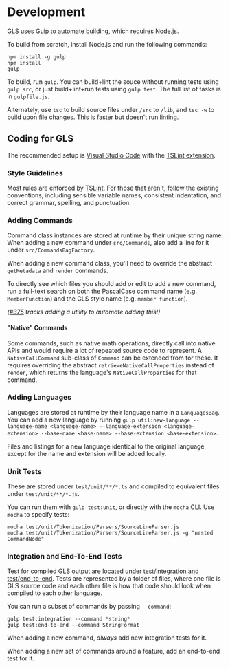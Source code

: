 # Development

GLS uses [Gulp](http://gulpjs.com/) to automate building, which requires [Node.js](http://node.js.org).

To build from scratch, install Node.js and run the following commands:

```
npm install -g gulp
npm install
gulp
```

To build, run `gulp`.
You can build+lint the souce without running tests using `gulp src`, or just build+lint+run tests using `gulp test`.
The full list of tasks is in `gulpfile.js`.

Alternately, use `tsc` to build source files under `/src` to `/lib`, and `tsc -w` to build upon file changes.
This is faster but doesn't run linting.


## Coding for GLS

The recommended setup is [Visual Studio Code](https://code.visualstudio.com) with the [TSLint extension](https://marketplace.visualstudio.com/items?itemName=eg2.tslint).

### Style Guidelines

Most rules are enforced by [TSLint](https://palantir.github.io/tslint).
For those that aren't, follow the existing conventions, including sensible variable names, consistent indentation, and correct grammar, spelling, and punctuation.

### Adding Commands

Command class instances are stored at runtime by their unique string name.
When adding a new command under `src/Commands`, also add a line for it under `src/CommandsBagFactory`.

When adding a new command class, you'll need to override the abstract `getMetadata` and `render` commands.

To directly see which files you should add or edit to add a new command, run a full-text search on both the PascalCase command name (e.g. `MemberFunction`) and the GLS style name (e.g. `member function`).

_([#375](https://github.com/general-language-syntax/GLS/issues/375) tracks adding a utility to automate adding this!)_

#### "Native" Commands

Some commands, such as native math operations, directly call into native APIs and would require a lot of repeated source code to represent.
A `NativeCallCommand` sub-class of `Command` can be extended from for these.
It requires overriding the abstract `retrieveNativeCallProperties` instead of `render`, which returns the language's `NativeCallProperties` for that command.

### Adding Languages

Languages are stored at runtime by their language name in a `LanguagesBag`.
You can add a new language by running `gulp util:new-language --language-name <language-name> --language-extension <language-extension> --base-name <base-name> --base-extension <base-extension>`.

Files and listings for a new language identical to the original language except for the name and extension will be added locally.

### Unit Tests

These are stored under `test/unit/**/*.ts` and compiled to equivalent files under `test/unit/**/*.js`.

You can run them with `gulp test:unit`, or directly with the `mocha` CLI.
Use `mocha` to specify tests:

```shell
mocha test/unit/Tokenization/Parsers/SourceLineParser.js
mocha test/unit/Tokenization/Parsers/SourceLineParser.js -g "nested CommandNode"
```

### Integration and End-To-End Tests

Test for compiled GLS output are located under [test/integration](https://github.com/general-language-syntax/GLS/tree/master/test/integration) and [test/end-to-end](https://github.com/general-language-syntax/GLS/tree/master/test/end-to-end).
Tests are represented by a folder of files, where one file is GLS source code and each other file is how that code should look when compiled to each other language.

You can run a subset of commands by passing `--command`:

```shell
gulp test:integration --command *string*
gulp test:end-to-end --command StringFormat
```

When adding a new command, _always_ add new integration tests for it.

When adding a new set of commands around a feature, add an end-to-end test for it.

